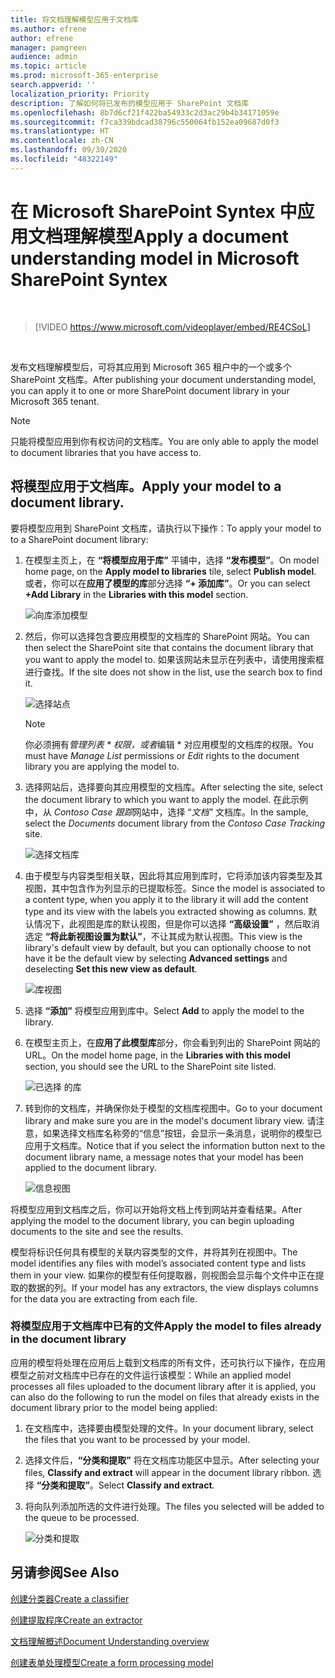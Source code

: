 ```yaml
---
title: 将文档理解模型应用于文档库
ms.author: efrene
author: efrene
manager: pamgreen
audience: admin
ms.topic: article
ms.prod: microsoft-365-enterprise
search.appverid: ''
localization_priority: Priority
description: 了解如何将已发布的模型应用于 SharePoint 文档库
ms.openlocfilehash: 8b7d6cf21f422ba54933c2d3ac29b4b34171059e
ms.sourcegitcommit: f7ca339bdcad38796c550064fb152ea09687d0f3
ms.translationtype: HT
ms.contentlocale: zh-CN
ms.lasthandoff: 09/30/2020
ms.locfileid: "48322149"
---
```

# <a name="apply-a-document-understanding-model-in-microsoft-sharepoint-syntex"></a><span data-ttu-id="b58ed-103">在 Microsoft SharePoint Syntex 中应用文档理解模型</span><span class="sxs-lookup"><span data-stu-id="b58ed-103">Apply a document understanding model in Microsoft SharePoint Syntex</span></span>

</br>

> [!VIDEO https://www.microsoft.com/videoplayer/embed/RE4CSoL]

</br>

<span data-ttu-id="b58ed-104">发布文档理解模型后，可将其应用到 Microsoft 365 租户中的一个或多个 SharePoint 文档库。</span><span class="sxs-lookup"><span data-stu-id="b58ed-104">After publishing your document understanding model, you can apply it to one or more SharePoint document library in your Microsoft 365 tenant.</span></span>

> [!NOTE]
> <span data-ttu-id="b58ed-105">只能将模型应用到你有权访问的文档库。</span><span class="sxs-lookup"><span data-stu-id="b58ed-105">You are only able to apply the model to document libraries that you have access to.</span></span>


## <a name="apply-your-model-to-a-document-library"></a><span data-ttu-id="b58ed-106">将模型应用于文档库。</span><span class="sxs-lookup"><span data-stu-id="b58ed-106">Apply your model to a document library.</span></span>

<span data-ttu-id="b58ed-107">要将模型应用到 SharePoint 文档库，请执行以下操作：</span><span class="sxs-lookup"><span data-stu-id="b58ed-107">To apply your model to to a SharePoint document library:</span></span>

1. <span data-ttu-id="b58ed-108">在模型主页上，在 **“将模型应用于库”** 平铺中，选择 **“发布模型”**。</span><span class="sxs-lookup"><span data-stu-id="b58ed-108">On model home page, on the **Apply model to libraries** tile, select **Publish model**.</span></span> <span data-ttu-id="b58ed-109">或者，你可以在**应用了模型的库**部分选择 **“+ 添加库”**。</span><span class="sxs-lookup"><span data-stu-id="b58ed-109">Or you can select  **+Add Library** in the **Libraries with this model** section.</span></span> </br>

    ![向库添加模型](../media/content-understanding/apply-to-library.png)</br>

2. <span data-ttu-id="b58ed-111">然后，你可以选择包含要应用模型的文档库的 SharePoint 网站。</span><span class="sxs-lookup"><span data-stu-id="b58ed-111">You can then select the SharePoint site that contains the document library that you want to apply the model to.</span></span> <span data-ttu-id="b58ed-112">如果该网站未显示在列表中，请使用搜索框进行查找。</span><span class="sxs-lookup"><span data-stu-id="b58ed-112">If the site does not show in the list, use the search box to find it.</span></span></br>

    ![选择站点](../media/content-understanding/site-search.png)</br>

    > [!NOTE]
    > <span data-ttu-id="b58ed-114">你必须拥有*管理列表 \* 权限，或者*编辑 \* 对应用模型的文档库的权限。</span><span class="sxs-lookup"><span data-stu-id="b58ed-114">You must have *Manage List* permissions or *Edit* rights to the document library you are applying the model to.</span></span></br>

3. <span data-ttu-id="b58ed-115">选择网站后，选择要向其应用模型的文档库。</span><span class="sxs-lookup"><span data-stu-id="b58ed-115">After selecting the site, select the document library to which you want to apply the model.</span></span> <span data-ttu-id="b58ed-116">在此示例中，从 *Contoso Case 跟踪*网站中，选择 “*文档"* 文档库。</span><span class="sxs-lookup"><span data-stu-id="b58ed-116">In the sample, select the *Documents* document library from the *Contoso Case Tracking* site.</span></span></br>

    ![选择文档库](../media/content-understanding/select-doc-library.png)</br>

4. <span data-ttu-id="b58ed-118">由于模型与内容类型相关联，因此将其应用到库时，它将添加该内容类型及其视图，其中包含作为列显示的已提取标签。</span><span class="sxs-lookup"><span data-stu-id="b58ed-118">Since the model is associated to a content type, when you apply it to the library it will add the content type and its view with the labels you extracted showing as columns.</span></span> <span data-ttu-id="b58ed-119">默认情况下，此视图是库的默认视图，但是你可以选择 **“高级设置”** ，然后取消选定 **“将此新视图设置为默认”**，不让其成为默认视图。</span><span class="sxs-lookup"><span data-stu-id="b58ed-119">This view is the library's default view by default, but you can optionally choose to not have it be the default view by selecting **Advanced settings** and deselecting **Set this new view as default**.</span></span></br>

    ![库视图](../media/content-understanding/library-view.png)</br>

5. <span data-ttu-id="b58ed-121">选择 **“添加”** 将模型应用到库中。</span><span class="sxs-lookup"><span data-stu-id="b58ed-121">Select **Add** to apply the model to the library.</span></span> 
6. <span data-ttu-id="b58ed-122">在模型主页上，在**应用了此模型库**部分，你会看到列出的 SharePoint 网站的 URL。</span><span class="sxs-lookup"><span data-stu-id="b58ed-122">On the model home page, in the **Libraries with this model** section, you should see the URL to the SharePoint site listed.</span></span></br>

    ![已选择 的库](../media/content-understanding/selected-library.png)</br>

7. <span data-ttu-id="b58ed-124">转到你的文档库，并确保你处于模型的文档库视图中。</span><span class="sxs-lookup"><span data-stu-id="b58ed-124">Go to your document library and make sure you are in the model's document library view.</span></span> <span data-ttu-id="b58ed-125">请注意，如果选择文档库名称旁的“信息”按钮，会显示一条消息，说明你的模型已应用于文档库。</span><span class="sxs-lookup"><span data-stu-id="b58ed-125">Notice that if you select the information button next to the document library name, a message notes that your model has been applied to the document library.</span></span>

    ![信息视图](../media/content-understanding/info-du.png)</br> 


<span data-ttu-id="b58ed-127">将模型应用到文档库之后，你可以开始将文档上传到网站并查看结果。</span><span class="sxs-lookup"><span data-stu-id="b58ed-127">After applying the model to the document library, you can begin uploading documents to the site and see the results.</span></span>

<span data-ttu-id="b58ed-128">模型将标识任何具有模型的关联内容类型的文件，并将其列在视图中。</span><span class="sxs-lookup"><span data-stu-id="b58ed-128">The model identifies any files with model’s associated content type and lists them in your view.</span></span> <span data-ttu-id="b58ed-129">如果你的模型有任何提取器，则视图会显示每个文件中正在提取的数据的列。</span><span class="sxs-lookup"><span data-stu-id="b58ed-129">If your model has any extractors, the view displays columns for the data you are extracting from each file.</span></span>

### <a name="apply-the-model-to-files-already-in-the-document-library"></a><span data-ttu-id="b58ed-130">将模型应用于文档库中已有的文件</span><span class="sxs-lookup"><span data-stu-id="b58ed-130">Apply the model to files already in the document library</span></span>

<span data-ttu-id="b58ed-131">应用的模型将处理在应用后上载到文档库的所有文件，还可执行以下操作，在应用模型之前对文档库中已存在的文件运行该模型：</span><span class="sxs-lookup"><span data-stu-id="b58ed-131">While an applied model processes all files uploaded to the document library after it is applied, you can also do the following to run the model on files that already exists in the document library prior to the model being applied:</span></span>

1. <span data-ttu-id="b58ed-132">在文档库中，选择要由模型处理的文件。</span><span class="sxs-lookup"><span data-stu-id="b58ed-132">In your document library, select the files that you want to be processed by your model.</span></span>
2. <span data-ttu-id="b58ed-133">选择文件后，**“分类和提取”** 将在文档库功能区中显示。</span><span class="sxs-lookup"><span data-stu-id="b58ed-133">After selecting your files, **Classify and extract** will appear in the document library ribbon.</span></span> <span data-ttu-id="b58ed-134">选择 **“分类和提取”**。</span><span class="sxs-lookup"><span data-stu-id="b58ed-134">Select **Classify and extract**.</span></span>
3. <span data-ttu-id="b58ed-135">将向队列添加所选的文件进行处理。</span><span class="sxs-lookup"><span data-stu-id="b58ed-135">The files you selected will be added to the queue to be processed.</span></span>

      ![分类和提取](../media/content-understanding/extract-classify.png)</br> 

## <a name="see-also"></a><span data-ttu-id="b58ed-137">另请参阅</span><span class="sxs-lookup"><span data-stu-id="b58ed-137">See Also</span></span>
[<span data-ttu-id="b58ed-138">创建分类器</span><span class="sxs-lookup"><span data-stu-id="b58ed-138">Create a classifier</span></span>](create-a-classifier.md)

[<span data-ttu-id="b58ed-139">创建提取程序</span><span class="sxs-lookup"><span data-stu-id="b58ed-139">Create an extractor</span></span>](create-an-extractor.md)

[<span data-ttu-id="b58ed-140">文档理解概述</span><span class="sxs-lookup"><span data-stu-id="b58ed-140">Document Understanding overview</span></span>](document-understanding-overview.md)

[<span data-ttu-id="b58ed-141">创建表单处理模型</span><span class="sxs-lookup"><span data-stu-id="b58ed-141">Create a form processing model</span></span>](create-a-form-processing-model.md)  
